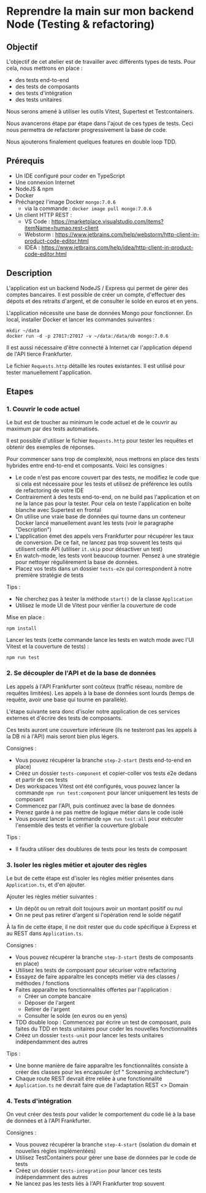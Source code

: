 # Reprendre la main sur mon backend Node (Testing & refactoring)

## Objectif

L'objectif de cet atelier est de travailler avec différents types de tests.
Pour cela, nous mettrons en place :

- des tests end-to-end
- des tests de composants
- des tests d'intégration
- des tests unitaires

Nous serons amené à utiliser les outils Vitest, Supertest et Testcontainers.

Nous avancerons étape par étape dans l'ajout de ces types de tests.
Ceci nous permettra de refactorer progressivement la base de code.

Nous ajouterons finalement quelques features en double loop TDD.

## Prérequis

- Un IDE configuré pour coder en TypeScript
- Une connexion Internet
- NodeJS & npm
- Docker
- Préchargez l'image Docker `mongo:7.0.6`
    - via la commande : `docker image pull mongo:7.0.6`
- Un client HTTP REST :
    - VS Code : https://marketplace.visualstudio.com/items?itemName=humao.rest-client
    - Webstorm : https://www.jetbrains.com/help/webstorm/http-client-in-product-code-editor.html
    - IDEA : https://www.jetbrains.com/help/idea/http-client-in-product-code-editor.html

## Description

L'application est un backend NodeJS / Express qui permet de gérer des comptes bancaires.
Il est possible de créer un compte, d'effectuer des dépots et des retraits d'argent, et de consulter le solde en euros
et en yens.

L'application nécessite une base de données Mongo pour fonctionner. En local, installer Docker et lancer les commandes
suivantes :

```
mkdir ~/data  
docker run -d -p 27017:27017 -v ~/data:/data/db mongo:7.0.6
```

Il est aussi nécessaire d'être connecté à Internet car l'application dépend de l'API tierce Frankfurter.

Le fichier `Requests.http` détaille les routes existantes. Il est utilisé pour tester manuellement l'application.

## Etapes

### 1. Couvrir le code actuel

Le but est de toucher au minimum le code actuel et de le couvrir au maximum par des tests automatisés.

Il est possible d'utiliser le fichier `Requests.http` pour tester les requêtes et obtenir des exemples de réponses.

Pour commencer sans trop de complexité, nous mettrons en place des tests hybrides entre end-to-end et composants.
Voici les consignes :

- Le code n'est pas encore couvert par des tests, ne modifiez le code que si cela est nécessaire pour les tests et
  utilisez de préférence les outils de refactoring de votre IDE
- Contrairement à des tests end-to-end, on ne build pas l'application et on ne la lance pas pour la tester. Pour cela on
  teste l'application en boîte blanche avec Supertest en frontal
- On utilise une vraie base de données qui tourne dans un conteneur Docker lancé manuellement avant les tests (voir le
  paragraphe "Description")
- L'application émet des appels vers Frankfurter pour récupérer les taux de conversion. De ce fait, ne lancez pas trop
  souvent les tests qui utilisent cette API (utiliser `it.skip` pour désactiver un test)
- En watch-mode, les tests vont beaucoup tourner. Pensez à une stratégie pour nettoyer régulièrement la base de données.
- Placez vos tests dans un dossier `tests-e2e` qui correspondent à notre première stratégie de tests

Tips :

- Ne cherchez pas à tester la méthode `start()` de la classe `Application`
- Utilisez le mode UI de Vitest pour vérifier la couverture de code

Mise en place :

```
npm install
```

Lancer les tests (cette commande lance les tests en watch mode avec l'UI Vitest et la couverture de tests) :

```
npm run test
```

### 2. Se découpler de l'API et de la base de données

Les appels à l'API Frankfurter sont coûteux (traffic réseau, nombre de requêtes limitées).
Les appels à la base de données sont lourds (temps de requête, avoir une base qui tourne en parallèle).

L'étape suivante sera donc d'isoler notre application de ces services externes et d'écrire des tests de composants.

Ces tests auront une couverture inférieure (ils ne testeront pas les appels à la DB ni à l'API) mais seront bien plus
légers.

Consignes :

- Vous pouvez récupérer la branche `step-2-start` (tests end-to-end en place)
- Créez un dossier `tests-component` et copier-coller vos tests e2e dedans et partir de ces tests
- Des workspaces Vitest ont été configurés, vous pouvez lancer la commande `npm run test:component` pour lancer
  uniquement les tests de composant
- Commencez par l'API, puis continuez avec la base de données
- Prenez garde à ne pas mettre de logique métier dans le code isolé
- Vous pouvez lancer la commande `npm run test:all` pour exécuter l'ensemble des tests et vérifier la couverture globale

Tips :

- Il faudra utiliser des doublures de tests pour les tests de composant

### 3. Isoler les règles métier et ajouter des règles

Le but de cette étape est d'isoler les règles métier présentes dans `Application.ts`, et d'en ajouter.

Ajouter les règles métier suivantes :

- Un dépôt ou un retrait doit toujours avoir un montant positif ou nul
- On ne peut pas retirer d'argent si l'opération rend le solde négatif

À la fin de cette étape, il ne doit rester que du code spécifique à Express et au REST dans `Application.ts`.

Consignes :

- Vous pouvez récupérer la branche `step-3-start` (tests de composants en place)
- Utilisez les tests de composant pour sécuriser votre refactoring
- Essayez de faire apparaître les concepts métier via des classes / méthodes / fonctions
- Faites apparaître les fonctionnalités offertes par l'application :
    - Créer un compte bancaire
    - Déposer de l'argent
    - Retirer de l'argent
    - Consulter le solde (en euros ou en yens)
- TDD double loop : Commencez par écrire un test de composant, puis faites du TDD en tests unitaires pour coder les
  nouvelles fonctionnalités
- Créez un dossier `tests-unit` pour lancer les tests unitaires indépendamment des autres

Tips :

- Une bonne manière de faire apparaître les fonctionnalités consiste à créer des classes pour les encapsuler (cf "
  Screaming architecture")
- Chaque route REST devrait être reliée à une fonctionnalité
- `Application.ts` ne devrait faire que de l'adaptation REST <> Domain

### 4. Tests d'intégration

On veut créer des tests pour valider le comportement du code lié à la base de données et à l'API Frankfurter.

Consignes :

- Vous pouvez récupérer la branche `step-4-start` (isolation du domain et nouvelles règles implémentées)
- Utilisez TestContainers pour gérer une base de données par le code de tests
- Créez un dossier `tests-integration` pour lancer ces tests indépendamment des autres
- Ne lancez pas les tests liés à l'API Frankfurter trop souvent